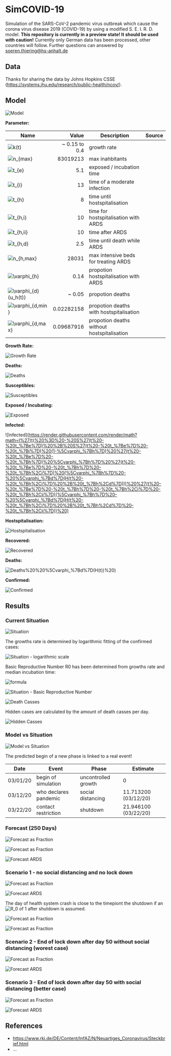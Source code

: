 # SimCOVID-19

Simulation of the SARS-CoV-2 pandemic virus outbreak which cause the corona virus disease 2019 (COVID-19) by using a modified S. E. I. R. D. model.
**This repository is currently in a preview state! It should be used with caution!** Currently only German data has been processed, other countries will follow. Further questions can answered by <soeren.thiering@hs-anhalt.de>

## Data

Thanks for sharing the data by Johns Hopkins CSSE (<https://systems.jhu.edu/research/public-health/ncov/>).

## Model

![Model](https://www.draw.io/?lightbox=1&highlight=0000ff&edit=_blank&layers=1&nav=1#R7VjLdpswEP0aL9tjwFB32fiRpE172jptmqUMMlDLiAphm359R0YC8UhMHMfNycnGZobxSJp75yH3rNFqe85QHHymHiY9s%2B9te9a4Z5pm37bhS2iyXGMY%2FWGu8VnoSV2pmIV%2FsVT2pTYNPZxUDDmlhIdxVenSKMIur%2BgQY3RTNVtQUl01Rj5uKGYuIk3tTejxINcOzXel%2FgKHfqBWNpz3%2BZsVUsbyJEmAPLrRVNakZ40YpTx%2FWm1HmIjoqbjcXGY35GrpnH%2F8lvxBP84%2BXX%2F5%2BSZ3Nn3IT4ojMBzx47o2c9drRFIZL3lWnqkAMppGHhZO%2Bj3rLOArAo8GPP7GnGcScJRyCirKeEB9GiFyRWks7RY04tLMEDKOvA8CWJDnhLrLXDUNCZFrgCTthyAlnNFlgZ1wUAAhjAmaY3KG3KW%2F2%2BiIEsrgVUQjLFx5QAZ5lnJzk1Kb705adA20tEtoylx8j50l%2BY6Yj%2B%2Fz5%2BR2YrMaaSWM55iuMGcZGDBMEA%2FXVWYjmSB%2BYVeSAB4kDx7ACavBiVmauDjm4ZxAJt%2FND4HNJgg5nsVoF5cN1JQqZ%2Bpc8AlKEonkHqAfAdQaM46394ZWvrX6MtlluRtIcVOWDkPVg0ArG8ru6GAMXhP0CRPU6ZigqpntzdBM9c3cvnPCSk9faQjnKk3oYpHAxuokKhY8nFdOg1eTbUwToJHY%2BxQ%2BLyM3ncPuI7%2FJuICu5mmyP90bCTxFq5CIIF1gssY8dFEL%2FxAJ%2FQgEF0DGrJ1hsKTYmTV2Sul6x2hImVMVC6NaLIrKoFeLfku1GD5VtVAb0mC9jBYwVmm4fksRQxHginvFZPMK7R5oWxvBaaFtjmpjDCPqC2%2FIdq0hW84JO3JzEvqOXQqbF%2Bn0fKLeiGZXIDqPQSeN%2BnD%2FyNMyoWjRhZOz7JeI11tbibfF6ALCeFuRsnKs0Yecbcg1JyDdKv%2FwXLoQQqaDo%2BHaAlZthDhsmDHUTXrv4GK246zhaLfAaD9yflHJ69RoZNbokZ9J%2Fkq%2Fu9YcDeyqI7vOszwQDUcHTEsqtBr9LmjCkzjk0LwSCAeNXkbXPH7ZsP9n1zSa1bqBk44EUIbXi8hOWb3o7LsJqVJTKTRl3bmj1DxlodCLgnEHYKfJ%2F0GdD3WcO%2Bf%2FsOaoXkiOmP%2FNm9Fr%2B%2Blyl1ZY6%2FSznlX3qTeNruxrOKrT%2BGD2gVj%2Bf5ybl3%2FDW5N%2F)

**Parameter:**

| Name                                                                                                            |         Value | Description                                | Source |
|-----------------------------------------------------------------------------------------------------------------|--------------:|--------------------------------------------|--------|
| ![$k(t)$](https://render.githubusercontent.com/render/math?math=%24k(t)%24)                                     | ~ 0.15 to 0.4 | growth rate                                |        |
| ![$n_{max}$](https://render.githubusercontent.com/render/math?math=%24n_%7Bmax%7D%24)                           |      83019213 | max inahbitants                            |        |
| ![$t_{e}$](https://render.githubusercontent.com/render/math?math=%24t_%7Be%7D%24)                               |           5.1 | exposed / incubation time                  |        |
| ![$t_{i}$](https://render.githubusercontent.com/render/math?math=%24t_%7Bi%7D%24)                               |            13 | time of a moderate  infection              |        |
| ![$t_{h}$](https://render.githubusercontent.com/render/math?math=%24t_%7Bh%7D%24)                               |             8 | time until hostspitalisation               |        |
| ![$t_{h,i}$](https://render.githubusercontent.com/render/math?math=%24t_%7Bh%2Ci%7D%24)                         |            10 | time for hostspitalisation with ARDS       |        |
| ![$t_{h,ii}$](https://render.githubusercontent.com/render/math?math=%24t_%7Bh%2Cii%7D%24)                       |            10 | time after ARDS                            |        |
| ![$t_{h,d}$](https://render.githubusercontent.com/render/math?math=%24t_%7Bh%2Cd%7D%24)                         |           2.5 | time until death while ARDS                |        |
| ![$n_{h,max}$](https://render.githubusercontent.com/render/math?math=%24n_%7Bh%2Cmax%7D%24)                     |         28031 | max intensive beds for treating ARDS       |        |
| ![$\varphi_{h}$](https://render.githubusercontent.com/render/math?math=%24%5Cvarphi_%7Bh%7D%24)                 |          0.14 | propotion hostspitalisation with ARDS      |        |
| ![$\varphi_{d}(u_h(t))$](https://render.githubusercontent.com/render/math?math=%24%5Cvarphi_%7Bd%7D(u_h(t))%24) |        ~ 0.05 | propotion deaths                           |        |
| ![$\varphi_{d,min}$](https://render.githubusercontent.com/render/math?math=%24%5Cvarphi_%7Bd%2Cmin%7D%24)       |    0.02282158 | propotion deaths with hostspitalisation    |        |
| ![$\varphi_{d,max}$](https://render.githubusercontent.com/render/math?math=%24%5Cvarphi_%7Bd%2Cmax%7D%24)       |    0.09687916 | propotion deaths without hostspitalisation |        |

**Growth Rate:**

![Growth Rate](https://render.githubusercontent.com/render/math?math=k(t)%20%3D%5Cbegin%7Bcases%7Dk_%7Bn%2B1%7D%26%20%5Cquad%20%5Ctext%7B%20if%20%7D%20t%20%3E%20t_%7Bk%2Cn%2B1%7D%20%5C%5Ck_%7Bn%7D%26%20%5Cquad%20%5Ctext%7B%20if%20%7D%20t%20%3E%20t_%7Bk%2Cn%7D%20%5Cwedge%20t%20%5Cleq%20t_%7Bk%2Cn%2B1%7D%20%5C%5C%5Ccdots%26%20%5Cquad%20%5C%5Ck_%7B1%7D%26%20%5Cquad%20%5Ctext%7B%20if%20%7D%20t%20%3E%20t_%7Bk%2C1%7D%20%5Cwedge%20t%20%5Cleq%20t_%7Bk%2C2%7D%20%5C%5C%20%5Cend%7Bcases%7D%20%5C%5C)

**Deaths:**

![Deaths](https://render.githubusercontent.com/render/math?math=%5Cvarphi_%7Bd%7D(H(t))%20%3D%20%5Cbegin%7Bcases%7D%20%5Cvarphi_%7Bd%2Cmin%7D%20%5Ccfrac%20%7B1-H(t)%7D%20%7Bn_%7Bh%2Cmax%7D%7D%20%2B%20%5Cvarphi_%7Bd%2Cmax%7D%20%5Ccfrac%20%7BH(t)%7D%20%7Bn_%7Bh%2Cmax%7D%7D%20%20%26%20%5Cquad%20%5Ctext%7B%20if%20%7D%20%5Ccfrac%20%7BH(t)%7D%20%7Bn_%7Bh%2Cmax%7D%7D%20%3C%201%20%5C%5C%20%5Cvarphi_%7Bd%2Cmax%7D%20%26%20%5Cquad%20%5Ctext%7B%20if%20%7D%20%5Ccfrac%20%7BH(t)%7D%20%7Bn_%7Bh%2Cmax%7D%7D%20%5Cgeq%201%20%5C%5C%20%5Cend%7Bcases%7D)

**Susceptibles:**

![Susceptibles](https://render.githubusercontent.com/render/math?math=S%27(t)%20%3D%20-%20k(t)%20%5Ccfrac%7BS(t)%7D%20%7Bn_%7Bmax%7D%7D%20S(t))

**Exposed / Incubating:**

![Exposed](https://render.githubusercontent.com/render/math?math=E%27(t)%20%3D%20-%20S%27(t)%20%2B%20S%27(t-t_e))

**Infected:**

![Infected](https://render.githubusercontent.com/render/math?math=I%27(t)%20%3D%20-%20S%27(t%20-%20t_%7Be%7D)%20%2B%20S%27(t%20-%20t_%7Be%7D%20-%20t_%7Bi%7D)%20(1-%5Cvarphi_%7Bh%7D)%20%27(t%20-%20t_%7Be%7D%20-%20t_%7Bh%7D)%20%5Cvarphi_%7Bh%7D%20%27(t%20-%20t_%7Be%7D%20-%20t_%7Bh%7D%20-%20t_%7Bh%2Ci%7D)%20(%5Cvarphi_%7Bh%7D%20-%20%5Cvarphi_%7Bd%7D(H(t%20-%20t_%7Bh%2Ci%7D%20%2B%20t_%7Bh%2Cd%7D)))%20%27(t%20-%20t_%7Be%7D%20-%20t_%7Bh%7D%20-%20t_%7Bh%2Ci%7D%20-%20t_%7Bh%2Cii%7D)(%5Cvarphi_%7Bh%7D%20-%20%5Cvarphi_%7Bd%7D(H(t%20-%20t_%7Bh%2Ci%7D%20%2B%20t_%7Bh%2Cd%7D%20-%20t_%7Bh%2Cii%7D))%20)

**Hostspitalisation:**

![Hostspitalisation](https://render.githubusercontent.com/render/math?math=H%27(t)%20%3D%20-%20S%27(%20t%20-%20t_%7Be%7D%20-%20t_%7Bh%7D)%20%20%5Cvarphi_%7Bh%7D%20%20%2B%20S%27(%20t%20-%20t_%7Be%7D%20-%20t_%7Bh%7D%20-%20t_%7Bh%2Ci%7D)%20(%5Cvarphi_%7Bh%7D%20-%20%5Cvarphi_%7Bd%7D(H(%20t%20-%20t_%7Bh%2Ci%7D%20%2B%20t_%7Bh%2Cd%7D)))%20%2B%20S%27(%20t%20-%20t_%7Be%7D%20-%20t_%7Bh%7D%20-%20t_%7Bh%2Cd%7D)%20%5Cvarphi_%7Bd%7D(H(t)))

**Recovered:**

![Recovered](https://render.githubusercontent.com/render/math?math=R%27(t)%20%3D%20-%20S%27(%20t%20-%20t_%7Be%7D%20-%20t_%7Bi%7D)%20%20(1-%5Cvarphi_%7Bh%7D)%20-%20S%27(%20t%20-%20t_%7Be%7D%20-%20t_%7Bh%7D%20-%20t_%7Bh%2Ci%7D%20-%20t_%7Bh%2Cii%7D)%20(%5Cvarphi_%7Bh%7D%20-%20%5Cvarphi_%7Bd%7D(H(%20t%20-%20t_%7Bh%2Ci%7D%20%2B%20t_%7Bh%2Cd%7D%20-%20t_%7Bh%2Cii%7D))))

**Deaths:**

![Deaths](https://render.githubusercontent.com/render/math?math=D%27(t)%20%3D%20-%20S%27(%20t%20-%20t_%7Be%7D)%20-%20t_%7Bh%7D%20-%20t_%7Bh%2Cd%7D)%20%20%5Cvarphi_%7Bd%7D(H(t))%20)

**Confirmed:**

![Confirmed](https://render.githubusercontent.com/render/math?math=C%27(t)%20%3D%20%2B%20D%27(t)%20%2B%20R%27(t)%20%2B%20H%27(t)%20%2B%20I%27(t))

## Results

### Current Situation

![Situation](Situation-1.png)

The growths rate is determined by logarithmic fitting of the confirmed cases:

![Situation - logarithmic scale](Situation-2.png)

Basic Reproductive Number R0 has been determined from growths rate and median incubation time:

![formula](https://render.githubusercontent.com/render/math?math=R_0%20%3D%20e%5E%7Bk%20%20t_e%7D)

![Situation - Basic Reproductive Number](Situation-3.png)

![Death Casses](Situation-5.png)

Hidden cases are calculated by the amount of death casses per day.

![Hidden Casses](Situation-6.png)

### Model vs Situation

![Model vs Situation](Model_vs_Situation-1.png)

The predicted begin of a new phase is linked to a real event!

|   Date   |         Event         |        Phase        |       Estimate       |
|----------|-----------------------|---------------------|----------------------|
| 03/01/20 | begin of simulation   | uncontrolled growth |                    0 |
| 03/12/20 | who declares pandemic | social distancing   | 11.713200 (03/12/20) |
| 03/22/20 | contact restriction   | shutdown            | 21.946100 (03/22/20) |

### Forecast (250 Days)

![Forecast as Fraction](Forecast-1.png)

![Forecast as Fraction](Forecast-2.png)

![Forecast ARDS](Forecast-ARDS-2.png)

### Scenario 1 - no social distancing and no lock down

![Forecast as Fraction](Forecast-2-scenario-1.png)

![Forecast ARDS](Forecast-ARDS-2-scenario-1.png)

The day of health system crash is close to the timepiont the shutdown if an ![$R_0$](https://render.githubusercontent.com/render/math?math=%24R_0%24) of 1 after shutdown is assumed.

![Forecast as Fraction](Forecast-ARDS-3.png)

![Forecast as Fraction](Forecast-ARDS-4.png)

### Scenario 2 - End of lock down after day 50 without social distancing (worest case)

![Forecast as Fraction](Forecast-2-scenario-2.png)

![Forecast ARDS](Forecast-ARDS-2-scenario-2.png)

### Scenario 3 - End of lock down after day 50 with social distancing (better case)

![Forecast as Fraction](Forecast-2-scenario-3.png)

![Forecast ARDS](Forecast-ARDS-2-scenario-3.png)

## References

* <https://www.rki.de/DE/Content/InfAZ/N/Neuartiges_Coronavirus/Steckbrief.html>
* ...
